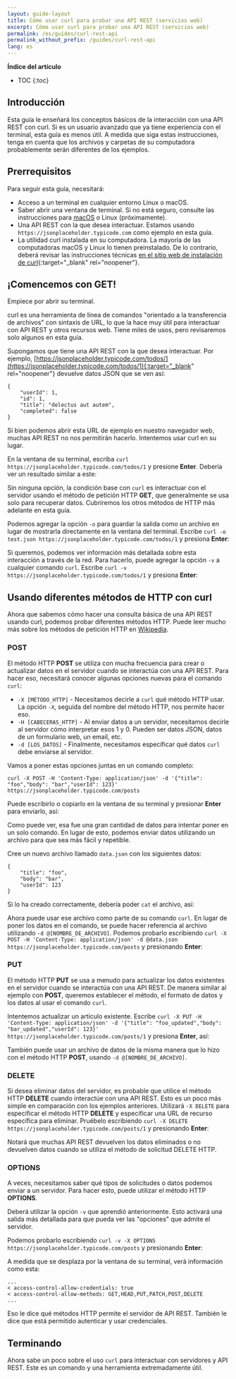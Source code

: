 ```yaml
---
layout: guide-layout
title: Cómo usar curl para probar una API REST (servicios web)
excerpt: Cómo usar curl para probar una API REST (servicios web)
permalink: /es/guides/curl-rest-api
permalink_without_prefix: /guides/curl-rest-api
lang: es
---
```


**Índice del artículo**

* TOC
{:toc}

## Introducción

Esta guía le enseñará los conceptos básicos de la interacción con una API REST con curl. Si es un usuario avanzado que ya tiene experiencia con el terminal, esta guía es menos útil. A medida que siga estas instrucciones, tenga en cuenta que los archivos y carpetas de su computadora probablemente serán diferentes de los ejemplos.

## Prerrequisitos

Para seguir esta guía, necesitará:

* Acceso a un terminal en cualquier entorno Linux o macOS.
* Saber abrir una ventana de terminal. Si no está seguro, consulte las instrucciones para [macOS](open-terminal-macos) o Linux (próximamente).
* Una API REST con la que desea interactuar. Estamos usando `https://jsonplaceholder.typicode.com` como ejemplo en esta guía.
* La utilidad curl instalada en su computadora. La mayoría de las computadoras macOS y Linux lo tienen preinstalado. De lo contrario, deberá revisar las instrucciones técnicas [en el sitio web de instalación de curl](https://curl.haxx.se/docs/install.html){:target="_blank" rel="noopener"}.


## ¡Comencemos con GET!

Empiece por abrir su terminal.

curl es una herramienta de línea de comandos "orientado a la transferencia de archivos" con sintaxis de URL, lo que la hace muy útil para interactuar con API REST y otros recursos web. Tiene miles de usos, pero revisaremos solo algunos en esta guía.

Supongamos que tiene una API REST con la que desea interactuar. Por ejemplo, [https://jsonplaceholder.typicode.com/todos/](https://jsonplaceholder.typicode.com/todos/1){:target="_blank" rel="noopener"} devuelve datos JSON que se ven así:

```
{
	"userId": 1,
	"id": 1,
	"title": "delectus aut autem",
	"completed": false
}
```

Si bien podemos abrir esta URL de ejemplo en nuestro navegador web, muchas API REST no nos permitirán hacerlo. Intentemos usar curl en su lugar.

En la ventana de su terminal, escriba `curl https://jsonplaceholder.typicode.com/todos/1` y presione **Enter**. Debería ver un resultado similar a este:

<div class="center guideimages">
  <amp-anim src="/assets/guides/curl-rest-api/curl-get-basic-en.gif" width="665" height="387" alt="Usando curl" layout="responsive"></amp-anim>
</div>

Sin ninguna opción, la condición base con `curl` es interactuar con el servidor usando el método de petición HTTP **GET**, que generalmente se usa solo para recuperar datos. Cubriremos los otros métodos de HTTP más adelante en esta guía.

Podemos agregar la opción `-o` para guardar la salida como un archivo en lugar de mostrarla directamente en la ventana del terminal. Escribe `curl -o test.json https://jsonplaceholder.typicode.com/todos/1` y presiona **Enter**:

<div class="center guideimages">
  <amp-anim src="/assets/guides/curl-rest-api/curl-get-output-en.gif" width="665" height="387" alt="Usando el método HTTP GET con curl y salida como un archivo" layout="responsive"></amp-anim>
</div>

Si queremos, podemos ver información más detallada sobre esta interacción a través de la red. Para hacerlo, puede agregar la opción `-v` a cualquier comando `curl`. Escribe `curl -v https://jsonplaceholder.typicode.com/todos/1` y presiona **Enter**:

<div class="center guideimages">
  <amp-anim src="/assets/guides/curl-rest-api/curl-get-verbose-en.gif" width="665" height="387" alt="Usando un comando básico con salida detallada" layout="responsive"></amp-anim>
</div>

## Usando diferentes métodos de HTTP con curl

Ahora que sabemos cómo hacer una consulta básica de una API REST usando curl, podemos probar diferentes métodos HTTP. Puede leer mucho más sobre los métodos de petición HTTP en [Wikipedia](https://es.wikipedia.org/wiki/Protocolo_de_transferencia_de_hipertexto#M%C3%A9todos_de_petici%C3%B3n).

### POST

El método HTTP **POST** se utiliza con mucha frecuencia para crear o actualizar datos en el servidor cuando se interactúa con una API REST. Para hacer eso, necesitará conocer algunas opciones nuevas para el comando `curl`:

* `-X [MÉTODO_HTTP]` - Necesitamos decirle a `curl` qué método HTTP usar. La opción `-X`, seguida del nombre del método HTTP, nos permite hacer eso.
* `-H [CABECERAS_HTTP]` - Al enviar datos a un servidor, necesitamos decirle al servidor cómo interpretar esos 1 y 0. Pueden ser datos JSON, datos de un formulario web, un email, etc.
* `-d [LOS_DATOS]` - Finalmente, necesitamos especificar qué datos `curl` debe enviarse al servidor.

Vamos a poner estas opciones juntas en un comando completo:

`curl -X POST -H 'Content-Type: application/json' -d '{"title": "foo","body": "bar","userId": 123}' https://jsonplaceholder.typicode.com/posts`

Puede escribirlo o copiarlo en la ventana de su terminal y presionar **Enter** para enviarlo, así:

<div class="center guideimages">
  <amp-anim src="/assets/guides/curl-rest-api/curl-post-basic-en.gif" width="665" height="387" alt="Usando el método HTTP POST con curl" layout="responsive"></amp-anim>
</div>

Como puede ver, esa fue una gran cantidad de datos para intentar poner en un solo comando. En lugar de esto, podemos enviar datos utilizando un archivo para que sea más fácil y repetible.

Cree un nuevo archivo llamado `data.json` con los siguientes datos:

```
{
	"title": "foo",
	"body": "bar",
	"userId": 123
}
```

Si lo ha creado correctamente, debería poder `cat` el archivo, así:

<div class="center guideimages">
  <amp-anim src="/assets/guides/curl-rest-api/nano-datajson-en.gif" width="665" height="387" alt="Una demostración de un archivo de datos" layout="responsive"></amp-anim>
</div>

Ahora puede usar ese archivo como parte de su comando `curl`. En lugar de poner los datos en el comando, se puede hacer referencia al archivo utilizando `-d @[NOMBRE_DE_ARCHIVO]`. Podemos probarlo escribiendo `curl -X POST -H 'Content-Type: application/json' -d @data.json https://jsonplaceholder.typicode.com/posts` y presionando **Enter**:

<div class="center guideimages">
  <amp-anim src="/assets/guides/curl-rest-api/curl-post-file-en.gif" width="665" height="387" alt="Usando el método HTTP POST con curl y un archivo de datos" layout="responsive"></amp-anim>
</div>

### PUT

El método HTTP **PUT** se usa a menudo para actualizar los datos existentes en el servidor cuando se interactúa con una API REST. De manera similar al ejemplo con **POST**, queremos establecer el método, el formato de datos y los datos al usar el comando `curl`.

Intentemos actualizar un artículo existente. Escribe `curl -X PUT -H 'Content-Type: application/json' -d '{"title": "foo_updated","body": "bar_updated","userId": 123}' https://jsonplaceholder.typicode.com/posts/1` y presiona **Enter**, así:

<div class="center guideimages">
  <amp-anim src="/assets/guides/curl-rest-api/curl-put-basic-en.gif" width="665" height="387" alt="Usando el método HTTP PUT con curl" layout="responsive"></amp-anim>
</div>

También puede usar un archivo de datos de la misma manera que lo hizo con el método HTTP **POST**, usando `-d @[NOMBRE_DE_ARCHIVO]`.

### DELETE

Si desea eliminar datos del servidor, es probable que utilice el método HTTP **DELETE** cuando interactúe con una API REST. Esto es un poco más simple en comparación con los ejemplos anteriores. Utilizará `-X DELETE` para especificar el método HTTP **DELETE** y especificar una URL de recurso específica para eliminar. Pruébelo escribiendo `curl -X DELETE https://jsonplaceholder.typicode.com/posts/1` y presionando **Enter**:

<div class="center guideimages">
  <amp-anim src="/assets/guides/curl-rest-api/curl-delete-basic-en.gif" width="665" height="387" alt="Usando el método HTTP DELETE con curl" layout="responsive"></amp-anim>
</div>

Notará que muchas API REST devuelven los datos eliminados o no devuelven datos cuando se utiliza el método de solicitud DELETE HTTP.

### OPTIONS

A veces, necesitamos saber qué tipos de solicitudes o datos podemos enviar a un servidor. Para hacer esto, puede utilizar el método HTTP **OPTIONS**.

Deberá utilizar la opción `-v` que aprendió anteriormente. Esto activará una salida más detallada para que pueda ver las "opciones" que admite el servidor.

Podemos probarlo escribiendo `curl -v -X OPTIONS https://jsonplaceholder.typicode.com/posts` y presionando **Enter**:

<div class="center guideimages">
  <amp-anim src="/assets/guides/curl-rest-api/curl-options-verbose-en.gif" width="665" height="387" alt="Usando el método HTTP OPTIONS con curl con salida detallada" layout="responsive"></amp-anim>
</div>

A medida que se desplaza por la ventana de su terminal, verá información como esta:

```
...
< access-control-allow-credentials: true
< access-control-allow-methods: GET,HEAD,PUT,PATCH,POST,DELETE
...
```

Eso le dice qué métodos HTTP permite el servidor de API REST. También le dice que está permitido autenticar y usar credenciales.

## Terminando

Ahora sabe un poco sobre el uso `curl` para interactuar con servidores y API REST. Este es un comando y una herramienta extremadamente útil.